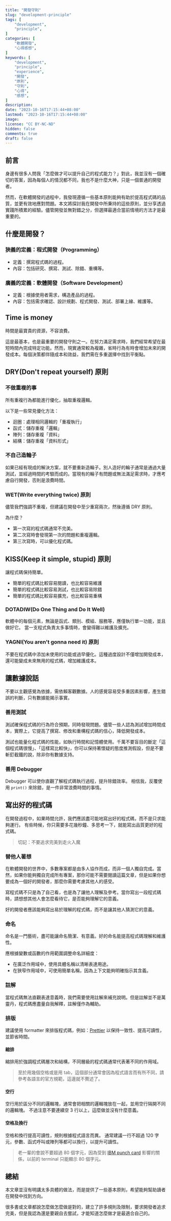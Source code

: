 ```yaml
---
title: "開發守則"
slug: "development-principle"
tags: [
    "development",
    "principle",
]
categories: [
    "軟體開發",
    "心得感想",
]
keywords: [
    "development",
    "principle",
    "experience",
    "開發",
    "原則",
    "守則",
    "心得",
    "感想",
]
description:
date: "2023-10-16T17:15:44+08:00"
lastmod: "2023-10-16T17:15:44+08:00"
image:
license: "CC BY-NC-ND"
hidden: false
comments: true
draft: false
---
```


## 前言

身邊有很多人問我「怎麼做才可以提升自己的程式能力？」對此，我並沒有一個確切的答案，因為每個人的情況都不同，我也不是什麼大神，只是一個普通的開發者。

然而，在軟體開發的過程中，我發現遵循一些基本原則能夠有助於提高程式碼的品質，並更有效地應對問題。本文將探討我在開發中所秉持的這些原則，並分享透過實踐所積累的經驗。儘管開發並無對錯之分，但選擇最適合當前情境的方法才是最重要的。

## 什麼是開發？

### 狹義的定義：程式開發（Programming）

- 定義：撰寫程式碼的過程。
- 內容：包括研究、撰寫、測試、除錯、重構等。

### 廣義的定義：軟體開發（Software Development）

- 定義：根據使用者需求，構造產品的過程。
- 內容：包括需求確認、設計規劃、程式開發、測試、部署上線、維護等。

## Time is money

時間是最寶貴的資源，不容浪費。

這是最基本，也是最重要的開發守則之一。在努力滿足需求時，我們經常希望在最短時間內完成特定功能。然而，現實通常較為複雜，省時行為有時會增加未來的開發成本。每個決策都伴隨成本和效益，我們需在多重選擇中找到平衡點。

## DRY(Don't repeat yourself) 原則

### 不做重複的事

所有重複行為都能進行優化，抽取重複邏輯。

以下是一些常見優化方法：

- 迴圈：處理相同邏輯的「重複執行」
- 函式：儲存重複「邏輯」
- 陣列：儲存重複「資料」
- 結構：儲存重複「資料形式」

### 不自己造輪子

如果已經有現成的解決方案，就不要重新造輪子。別人造好的輪子通常是通過大量測試，並經過時間的考驗而成的。當現有的輪子有問題或無法滿足需求時，才應考慮自行開發，否則是浪費時間。

### WET(Write everything twice) 原則

儘管我們強調不重複，但建議在開發中至少重寫兩次，然後遵循 DRY 原則。

為什麼？

- 第一次寫的程式碼通常不完美。
- 第二次寫時會發現第一次的問題和重複邏輯。
- 第三次寫時，可以優化程式碼。

## KISS(Keep it simple, stupid) 原則

讓程式碼保持簡單。

- 簡單的程式碼比較容易閱讀，也比較容易維護
- 簡單的程式碼比較容易測試，也比較容易除錯
- 簡單的程式碼比較容易擴充，也比較容易重構

### DOTADIW(Do One Thing and Do It Well)

軟體中的每個元素，無論是函式、類別、模組、服務等，應僅執行單一功能，並且做好它。
當一支程式負責太多事情時，會變得難以維護及擴充。

### YAGNI(You aren't gonna need it) 原則

不要在程式碼中添加未使用的功能或過早優化。這種過度設計不僅增加開發成本，還可能變成未來無用的程式碼，增加維護成本。

## 讓數據說話

不要以主觀感覺為依據，需依賴客觀數據。人的感覺容易受多重因素影響，產生錯誤的判斷，只有數據能揭示事實。

### 善用測試

測試確保程式碼的行為符合預期，同時發現問題。儘管一些人認為測試增加時間成本，實際上，它提高了撰寫、修改和重構程式碼的信心，降低開發成本。

測試也能量化程式碼的性能，如執行時間和記憶體使用。千萬不要盲目的斷定「這個程式碼很慢」、「這樣寫比較快」，你可以保持著懷疑的態度推測假設，但是不要斬釘截鐵的說，除非你有數據支持。

### 善用 Debugger

Debugger 可以使你直觀了解程式碼執行過程，提升除錯效率。
相信我，反覆使用 `print()` 來除錯，是一件非常浪費時間的事情。

## 寫出好的程式碼

在開發過程中，如果時間允許，我們應該盡可能地寫出好的程式碼，而不是只求能夠運行。
有些時候，你只需要多花幾秒鐘、多思考一下，就能寫出品質更好的程式碼。

> 切記：不要追求完美到走火入魔

### 替他人著想

在軟體開發的世界中，多數專案都是由多人協作而成，而非一個人獨自完成。當然，如果你能夠獨自完成所有專案，那你可能不需要閱讀這篇文章，但是如果你想要成為一個好的開發者，那麼你需要考慮其他人的感受。

寫程式碼不只是為了自己看，也是為了讓他人理解及參考。當你寫出一段程式碼時，請想想其他人會怎麼看待它，是否能夠理解它的意義。

好的開發者應該能夠寫出易於理解的程式碼，而不是讓其他人猜測它的意義。

### 命名

命名是一門藝術，盡可能讓命名簡潔、有意義。好的命名能提高程式碼理解和維護性。

應根據變數或函數的作用範圍調整命名詳細度：

- 在廣泛作用域中，使用具體名稱以清晰表達用途。
- 在狹窄作用域中，可使用簡單名稱，因為上下文能夠明確指示其含義。

### 註解

當程式碼無法直觀表達意義時，我們需要使用註解來補充說明。但是註解並不是萬靈丹，程式碼應盡量自我解釋，註解僅作為輔助。

### 排版

建議使用 formatter 來排版程式碼，例如：[Prettier](https://prettier.io/)
以保持一致性、提高可讀性，並節省時間。

#### 縮排

縮排用於強調程式碼層次和結構，不同層級的程式碼通常代表著不同的作用域。

> 至於用幾個空格或是用 tab，這個部分通常會因為程式語言而有所不同，請參考各語言的官方規範，這邊就不贅述了。

#### 空行

空行用於區分不同的邏輯塊，通常會把相關的邏輯塊放在一起，並用空行隔開不同的邏輯塊。
不過注意不要連續空 3 行以上，這麼做並沒有什麼意義。

#### 空格及換行

空格和換行提高可讀性，規則根據程式語言而異。
通常建議一行不超過 120 字元，參數、函式呼叫或陣列等都可以換行，以提升可讀性。

> 老一輩的會說不要超過 80 個字元，因為受到 [IBM punch card](https://en.wikipedia.org/wiki/Punched_card#IBM_80-column_format_and_character_codes) 影響的關係，以前的 terminal 只能顯示 80 個字元。

## 總結

本文章並沒有明講太多具體的做法，而是提供了一些基本原則，希望能夠幫助讀者在開發中找到方向。

很多書或文章都說怎麼做怎麼做是對的，建立了許多規則及限制，要求開發者追求完美，但是我認為還是要親自去嘗試，才能知道怎麼做才是最適合自己的。
